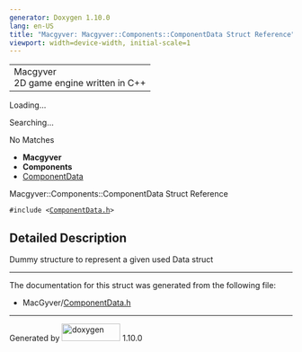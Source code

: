 ```yaml
---
generator: Doxygen 1.10.0
lang: en-US
title: "Macgyver: Macgyver::Components::ComponentData Struct Reference"
viewport: width=device-width, initial-scale=1
---
```


<div id="top">

<div id="titlearea">

<table data-cellspacing="0" data-cellpadding="0">
<colgroup>
<col style="width: 100%" />
</colgroup>
<tbody>
<tr id="projectrow" class="odd">
<td id="projectalign"><div id="projectname">
Macgyver
</div>
<div id="projectbrief">
2D game engine written in C++
</div></td>
</tr>
</tbody>
</table>

</div>

<div id="main-nav">

</div>

<div id="MSearchSelectWindow"
onmouseover="return searchBox.OnSearchSelectShow()"
onmouseout="return searchBox.OnSearchSelectHide()"
onkeydown="return searchBox.OnSearchSelectKey(event)">

</div>

<div id="MSearchResultsWindow">

<div id="MSearchResults">

<div class="SRPage">

<div id="SRIndex">

<div id="SRResults">

</div>

<div id="Loading" class="SRStatus">

Loading...

</div>

<div id="Searching" class="SRStatus">

Searching...

</div>

<div id="NoMatches" class="SRStatus">

No Matches

</div>

</div>

</div>

</div>

</div>

<div id="nav-path" class="navpath">

- **Macgyver**
- **Components**
- <a href="struct_macgyver_1_1_components_1_1_component_data.html"
  class="el">ComponentData</a>

</div>

</div>

<div class="header">

<div class="headertitle">

<div class="title">

Macgyver::Components::ComponentData Struct Reference

</div>

</div>

</div>

<div class="contents">

`#include <`<a href="_component_data_8h_source.html"
class="el"><code>ComponentData.h</code></a>`>`

<span id="details"></span>

## Detailed Description

<div class="textblock">

Dummy structure to represent a given used Data struct

</div>

------------------------------------------------------------------------

The documentation for this struct was generated from the following file:

- MacGyver/<a href="_component_data_8h_source.html" class="el">ComponentData.h</a>

</div>

------------------------------------------------------------------------

<span class="small">Generated
by [<img src="doxygen.svg" class="footer" width="104" height="31"
alt="doxygen" />](https://www.doxygen.org/index.html) 1.10.0</span>
